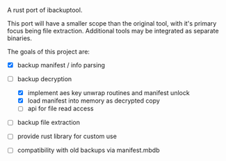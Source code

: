 A rust port of ibackuptool.

This port will have a smaller scope than the original tool, with it's primary focus being file extraction.
Additional tools may be integrated as separate binaries.

The goals of this project are:
- [x] backup manifest / info parsing
- [ ] backup decryption
  - [x] implement aes key unwrap routines and manifest unlock
  - [x] load manifest into memory as decrypted copy
  - [ ] api for file read access
- [ ] backup file extraction
- [ ] provide rust library for custom use
- [ ] compatibility with old backups via manifest.mbdb




